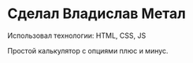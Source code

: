 # Сделал Владислав Метал

Использовал технологии: HTML, CSS, JS

Простой калькулятор с опциями плюс и минус.
